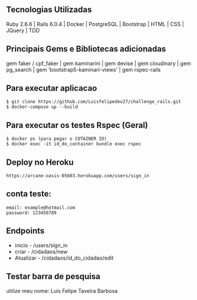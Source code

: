 ## Tecnologias Utilizadas 
Ruby 2.6.6  | Rails 6.0.4 | Docker | PostgreSQL | Bootstrap | HTML | CSS | JQuery | TDD 
## Principais Gems e Bibliotecas adicionadas 
gem faker / cpf_faker | gem kaminarini | gem devise | gem cloudinary | gem pg_search | gem 'bootstrap5-kaminari-views' | gem rspec-rails
## Para executar aplicacao 
    $ git clone https://github.com/Luisfelipedev27/challenge_rails.git
    $ docker-compose up --build
## Para executar os testes Rspec (Geral)
    $ docker ps (para pegar o COTAINER ID)
    $ docker exec -it id_do_container bundle exec rspec
## Deploy no Heroku 
    https://arcane-oasis-05603.herokuapp.com/users/sign_in
## conta teste:
    email: example@hotmail.com
    password: 123456789
## Endpoints 
- inicio 
      - /users/sign_in
- criar
      - /cidadaos/new
- Atualizar 
      - /cidadaos/id_do_cidadao/edit 
## Testar barra de pesquisa
utilize meu nome: Luis Felipe Taveira Barbosa
            




